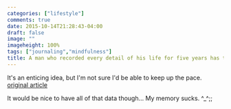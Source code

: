 ```yaml
---
categories: ["lifestyle"]
comments: true
date: 2015-10-14T21:28:43-04:00
draft: false
image: ""
imageheight: 100%
tags: ["journaling","mindfulness"]
title: A man who recorded every detail of his life for five years has the ultimate way to live in the moment
---
```


It's an enticing idea, but I'm not sure I'd be able to keep up the pace. [original article](http://qz.com/519298/the-story-of-a-man-who-recorded-every-detail-of-his-life-for-five-years/)<!--more-->

It would be nice to have all of that data though... My memory sucks. ^_^;;